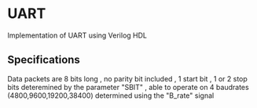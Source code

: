 # UART
Implementation of UART using Verilog HDL
## Specifications
Data packets are 8 bits long , no parity bit included , 1 start bit , 1 or 2 stop bits deteremined by the parameter "SBIT" , able to operate on 4 baudrates (4800,9600,19200,38400) determined using the "B_rate" signal


